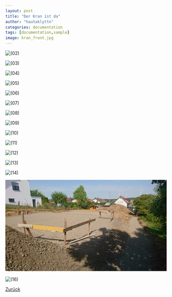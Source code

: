 ```yaml
---
layout: post
title: "Der Kran ist da"
author: "hautaklyttn"
categories: documentation
tags: [documentation,sample]
image: kran_front.jpg
---
```


![(02)](../assets/img/26_07_2019_(2).JPG)

![(03)](../assets/img/26_07_2019_(3).JPG)

![(04)](../assets/img/26_07_2019_(4).JPG)

![(05)](../assets/img/26_07_2019_(5).JPG)

![(06)](../assets/img/26_07_2019_(6).JPG)

![(07)](../assets/img/26_07_2019_(7).JPG)

![(08)](../assets/img/26_07_2019_(8).JPG)

![(09)](../assets/img/26_07_2019_(9).JPG)

![(10)](../assets/img/26_07_2019_(10).JPG)

![(11)](../assets/img/26_07_2019_(11).JPG)

![(12)](../assets/img/26_07_2019_(12).JPG)

![(13)](../assets/img/26_07_2019_(13).JPG)

![(14)](../assets/img/26_07_2019_(14).JPG)

![(15)](../assets/img/26_07_2019_(15).JPG)

![(16)](../assets/img/26_07_2019_(16).JPG)  

[Zurück](/hausblog)  
